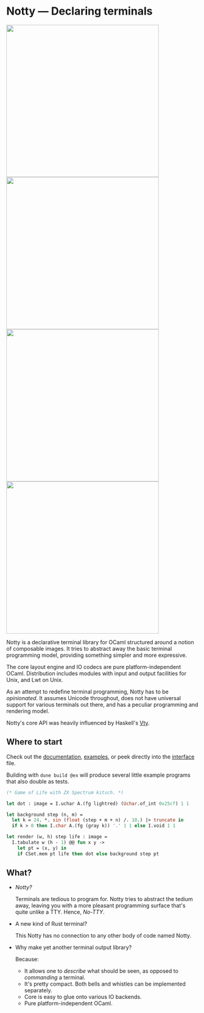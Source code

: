 # Notty — Declaring terminals

<a href="https://asciinema.org/a/ZIXzn2ZmIxK39qoT3eJla5OyO" alt="dumper"><img src="https://asciinema.org/a/ZIXzn2ZmIxK39qoT3eJla5OyO.png" width="400"/></a>
<a href="https://asciinema.org/a/TsIhDJv5S00AB2biVmhHRzZ8I" alt="input"><img src="https://asciinema.org/a/TsIhDJv5S00AB2biVmhHRzZ8I.png" width="400"/></a>
<a href="https://asciinema.org/a/z1Pc0Mppg2JFzteZzdeigLwYc" alt="microdots"><img src="https://asciinema.org/a/z1Pc0Mppg2JFzteZzdeigLwYc.png" width="400"/></a>
<a href="https://asciinema.org/a/NgpF9Im8qfUICC39GDDAe9Ede" alt="rain"><img src="https://asciinema.org/a/R94gnHTQhCFJAsWpRfVlZWcUB.png" width="400"/></a>

Notty is a declarative terminal library for OCaml structured around a notion
of composable images. It tries to abstract away the basic terminal programming
model, providing something simpler and more expressive.

The core layout engine and IO codecs are pure platform-independent OCaml.
Distribution includes modules with input and output facilities for Unix, and Lwt
on Unix.

As an attempt to redefine terminal programming, Notty has to be
_opinionated_. It assumes Unicode throughout, does not have universal support
for various terminals out there, and has a peculiar programming and rendering
model.

Notty's core API was heavily influenced by Haskell's [Vty][vty].

## Where to start

Check out the [documentation], [examples], or peek directly into the [interface]
file.

Building with `dune build @ex` will produce several little example programs that
also double as tests.

```OCaml
(* Game of Life with ZX Spectrum kitsch. *)

let dot : image = I.uchar A.(fg lightred) (Uchar.of_int 0x25cf) 1 1

let background step (n, m) =
  let k = 24. *. sin (float (step + m + n) /. 10.) |> truncate in
  if k > 0 then I.char A.(fg (gray k)) '.' 1 1 else I.void 1 1

let render (w, h) step life : image =
  I.tabulate w (h - 1) @@ fun x y ->
    let pt = (x, y) in
    if CSet.mem pt life then dot else background step pt
```

[documentation]: https://pqwy.github.io/notty/doc
[examples]: https://pqwy.github.io/notty/doc/notty/Notty/index.html#examples
[interface]: https://github.com/pqwy/notty/blob/master/src/notty.mli
[vty]: https://hackage.haskell.org/package/vty

## What?

- _Notty?_
  
  Terminals are tedious to program for. Notty tries to abstract the tedium away,
  leaving you with a more pleasant programming surface that's quite unlike a TTY.
  Hence, _No-TTY_.

- A new kind of Rust terminal?

  This Notty has no connection to any other body of code named Notty.

- Why make yet another terminal output library?
  
  Because:
  * It allows one to *describe* what should be seen, as opposed to *commanding*
    a terminal.
  * It's pretty compact. Both bells and whistles can be implemented separately.
  * Core is easy to glue onto various IO backends.
  * Pure platform-independent OCaml.
